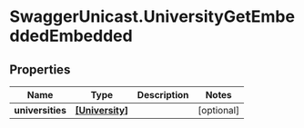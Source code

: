 # SwaggerUnicast.UniversityGetEmbeddedEmbedded

## Properties

Name | Type | Description | Notes
------------ | ------------- | ------------- | -------------
**universities** | [**[University]**](University.md) |  | [optional] 


